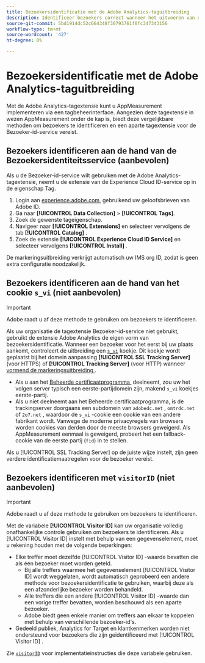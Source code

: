 ```yaml
---
title: Bezoekersidentificatie met de Adobe Analytics-taguitbreiding
description: Identificeer bezoekers correct wanneer het uitvoeren van de de markeringsuitbreiding van Adobe Analytics.
source-git-commit: 5bd1914dc52c664348f30793761f0fc347343156
workflow-type: tm+mt
source-wordcount: '427'
ht-degree: 0%

---
```


# Bezoekersidentificatie met de Adobe Analytics-taguitbreiding

Met de Adobe Analytics-tagextensie kunt u AppMeasurement implementeren via een tagbeheerinterface. Aangezien deze tagextensie in wezen AppMeasurement onder de kap is, biedt deze vergelijkbare methoden om bezoekers te identificeren en een aparte tagextensie voor de Bezoeker-id-service vereist.

## Bezoekers identificeren aan de hand van de Bezoekersidentiteitsservice (aanbevolen)

Als u de Bezoeker-id-service wilt gebruiken met de Adobe Analytics-tagextensie, neemt u de extensie van de Experience Cloud ID-service op in de eigenschap Tag.

1. Login aan [&#x200B; experience.adobe.com &#x200B;](https://experience.adobe.com) gebruikend uw geloofsbrieven van Adobe ID.
1. Ga naar **[!UICONTROL Data Collection]** > **[!UICONTROL Tags]**.
1. Zoek de gewenste tageigenschap.
1. Navigeer naar **[!UICONTROL Extensions]** en selecteer vervolgens de tab **[!UICONTROL Catalog]** .
1. Zoek de extensie **[!UICONTROL Experience Cloud ID Service]** en selecteer vervolgens **[!UICONTROL Install]** .

De markeringsuitbreiding verkrijgt automatisch uw IMS org ID, zodat is geen extra configuratie noodzakelijk.

## Bezoekers identificeren aan de hand van het cookie `s_vi` (niet aanbevolen)

>[!IMPORTANT]
>
>Adobe raadt u af deze methode te gebruiken om bezoekers te identificeren.

Als uw organisatie de tagextensie Bezoeker-id-service niet gebruikt, gebruikt de extensie Adobe Analytics de eigen vorm van bezoekersidentificatie. Wanneer een bezoeker voor het eerst bij uw plaats aankomt, controleert de uitbreiding een [`s_vi` &#x200B;](https://experienceleague.adobe.com/nl/docs/core-services/interface/data-collection/cookies/analytics) koekje. Dit koekje wordt geplaatst bij het domein aanpassing **[!UICONTROL SSL Tracking Server]** (voor HTTPS) of **[!UICONTROL Tracking Server]** (voor HTTP) wanneer [&#x200B; vormend de markeringsuitbreiding &#x200B;](https://experienceleague.adobe.com/nl/docs/experience-platform/tags/extensions/client/analytics/overview).

* Als u aan het [&#x200B; Beheerde certificaatprogramma &#x200B;](https://experienceleague.adobe.com/nl/docs/core-services/interface/data-collection/adobe-managed-cert) deelneemt, zou uw het volgen server typisch een eerste-partijdomein zijn, makend `s_vi` koekjes eerste-partij.
* Als u niet deelneemt aan het Beheerde certificaatprogramma, is de trackingserver doorgaans een subdomein van `adobedc.net` , `omtrdc.net` of `2o7.net` , waardoor de `s_vi` -cookie een cookie van een andere fabrikant wordt. Vanwege de moderne privacyregels van browsers worden cookies van derden door de meeste browsers geweigerd. Als AppMeasurement eenmaal is geweigerd, probeert het een fallback-cookie van de eerste partij (`fid`) in te stellen.

Als u [!UICONTROL SSL Tracking Server] op de juiste wijze instelt, zijn geen verdere identificatiemaatregelen voor de bezoeker vereist.

## Bezoekers identificeren met `visitorID` (niet aanbevolen)

>[!IMPORTANT]
>
>Adobe raadt u af deze methode te gebruiken om bezoekers te identificeren.

Met de variabele **[!UICONTROL Visitor ID]** kan uw organisatie volledig onafhankelijke controle gebruiken om bezoekers te identificeren. Als u [!UICONTROL Visitor ID] instelt met behulp van een gegevenselement, moet u rekening houden met de volgende beperkingen:

* Elke treffer moet dezelfde [!UICONTROL Visitor ID] -waarde bevatten die als één bezoeker moet worden geteld.
   * Bij alle treffers waarmee het gegevenselement [!UICONTROL Visitor ID] wordt weggelaten, wordt automatisch geprobeerd een andere methode voor bezoekersidentificatie te gebruiken, waarbij deze als een afzonderlijke bezoeker worden behandeld.
   * Alle treffers die een andere [!UICONTROL Visitor ID] -waarde dan een vorige treffer bevatten, worden beschouwd als een aparte bezoeker.
   * Adobe biedt geen enkele manier om treffers aan elkaar te koppelen met behulp van verschillende bezoeker-id&#39;s.
* Gedeeld publiek, Analytics for Target en klantkenmerken worden niet ondersteund voor bezoekers die zijn geïdentificeerd met [!UICONTROL Visitor ID] .

Zie [`visitorID`](/help/implement/vars/config-vars/visitorid.md) voor implementatieinstructies die deze variabele gebruiken.
